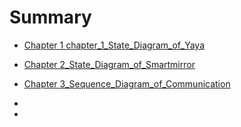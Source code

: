 # Summary

- [Chapter 1 chapter_1_State_Diagram_of_Yaya](./chapter_1_State_Diagram_of_Yaya.md)

- [Chapter 2_State_Diagram_of_Smartmirror](./chapter_2_State_Diagram_of_smartmirror.md)


- [Chapter 3_Sequence_Diagram_of_Communication](./chapter_3_Sequence_Diagram_of_Communication.md)
- 
- 





